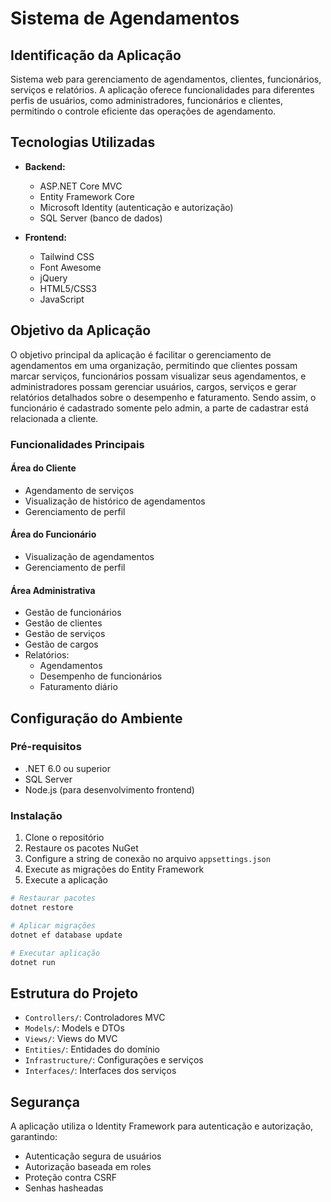 # Sistema de Agendamentos

## Identificação da Aplicação
Sistema web para gerenciamento de agendamentos, clientes, funcionários, serviços e relatórios. A aplicação oferece funcionalidades para diferentes perfis de usuários, como administradores, funcionários e clientes, permitindo o controle eficiente das operações de agendamento.

## Tecnologias Utilizadas
- **Backend:**
  - ASP.NET Core MVC
  - Entity Framework Core
  - Microsoft Identity (autenticação e autorização)
  - SQL Server (banco de dados)

- **Frontend:**
  - Tailwind CSS
  - Font Awesome
  - jQuery
  - HTML5/CSS3
  - JavaScript

## Objetivo da Aplicação
O objetivo principal da aplicação é facilitar o gerenciamento de agendamentos em uma organização, permitindo que clientes possam marcar serviços, funcionários possam visualizar seus agendamentos, e administradores possam gerenciar usuários, cargos, serviços e gerar relatórios detalhados sobre o desempenho e faturamento. Sendo assim, o funcionário é cadastrado somente pelo admin, a parte de cadastrar está relacionada a cliente.

### Funcionalidades Principais

#### Área do Cliente
- Agendamento de serviços
- Visualização de histórico de agendamentos
- Gerenciamento de perfil

#### Área do Funcionário
- Visualização de agendamentos
- Gerenciamento de perfil

#### Área Administrativa
- Gestão de funcionários
- Gestão de clientes
- Gestão de serviços
- Gestão de cargos
- Relatórios:
  - Agendamentos
  - Desempenho de funcionários
  - Faturamento diário

## Configuração do Ambiente

### Pré-requisitos
- .NET 6.0 ou superior
- SQL Server
- Node.js (para desenvolvimento frontend)

### Instalação
1. Clone o repositório
2. Restaure os pacotes NuGet
3. Configure a string de conexão no arquivo `appsettings.json`
4. Execute as migrações do Entity Framework
5. Execute a aplicação

```bash
# Restaurar pacotes
dotnet restore

# Aplicar migrações
dotnet ef database update

# Executar aplicação
dotnet run
```

## Estrutura do Projeto
- `Controllers/`: Controladores MVC
- `Models/`: Models e DTOs
- `Views/`: Views do MVC
- `Entities/`: Entidades do domínio
- `Infrastructure/`: Configurações e serviços
- `Interfaces/`: Interfaces dos serviços

## Segurança
A aplicação utiliza o Identity Framework para autenticação e autorização, garantindo:
- Autenticação segura de usuários
- Autorização baseada em roles
- Proteção contra CSRF
- Senhas hasheadas
